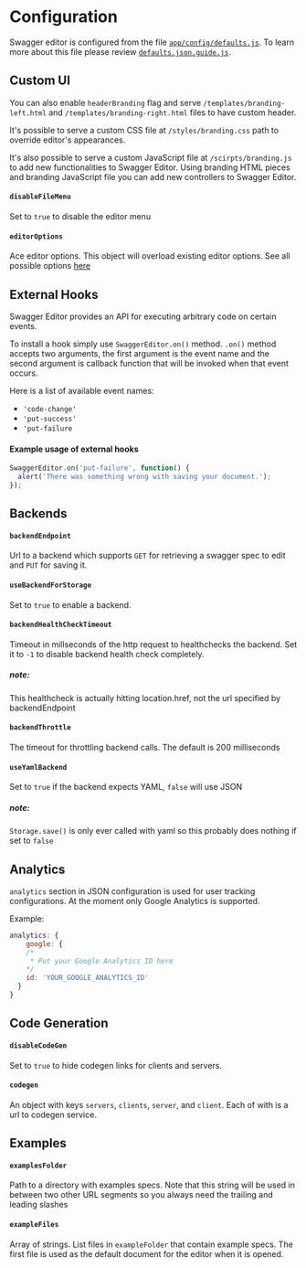

Configuration
=============

Swagger editor is configured from the file [`app/config/defaults.js`](../app/config/defaults.json).
To learn more about this file please review [`defaults.json.guide.js`](../app/config/default.json.guide.js).

Custom UI
---------

You can also enable `headerBranding` flag and serve `/templates/branding-left.html`
and `/templates/branding-right.html` files to have custom header.

It's possible to serve a custom CSS file at `/styles/branding.css` path to override editor's appearances.

It's also possible to serve a custom JavaScript file at `/scirpts/branding.js` to add 
new functionalities to Swagger Editor. Using branding HTML pieces and branding JavaScript
file you can add new controllers to Swagger Editor.

#### `disableFileMenu`
Set to `true` to disable the editor menu

#### `editorOptions`
Ace editor options. This object will overload existing editor options.
See all possible options [here](http://ace.c9.io/#nav=api&api=ace)

External Hooks
--------------

Swagger Editor provides an API for executing arbitrary code on certain events.

To install a hook simply use `SwaggerEditor.on()` method. `.on()` method accepts two arguments,
the first argument is the event name and the second argument is callback function that will be invoked when 
that event occurs.

Here is a list of available event names:

* `'code-change'`
* `'put-success'`
* `'put-failure`

#### Example usage of external hooks
```js
SwaggerEditor.on('put-failure', function() {
  alert('There was something wrong with saving your document.');
});
```

Backends
--------

#### `backendEndpoint`
Url to a backend which supports `GET` for retrieving a swagger spec to edit
and `PUT` for saving it.

#### `useBackendForStorage`
Set to ``true`` to enable a backend.

#### `backendHealthCheckTimeout`
Timeout in millseconds of the http request to healthchecks the backend. Set it to `-1` to disable backend health check completely.

##### note:
This healthcheck is actually hitting location.href, not the url specified by backendEndpoint

#### `backendThrottle`
The timeout for throttling backend calls. The default is 200 milliseconds

#### `useYamlBackend`
Set to ``true`` if the backend expects YAML, ``false`` will use JSON

##### note:
``Storage.save()`` is only ever called with yaml so this probably does nothing if set to ``false``

Analytics
---------
`analytics` section in JSON configuration is used for user tracking configurations. At the moment only Google Analytics is supported.

Example:

```js
analytics: {
    google: {
    /*
     * Put your Google Analytics ID here
    */
    id: 'YOUR_GOOGLE_ANALYTICS_ID'
  }
}
```

Code Generation
---------------

#### `disableCodeGen`
Set to ``true`` to hide codegen links for clients and servers.

#### `codegen`
An object with keys ``servers``, ``clients``, ``server``, and ``client``. Each of with is a url to codegen service.


Examples
--------

#### `examplesFolder`
Path to a directory with examples specs. Note that this string will be used in between two other URL segments so you always need the trailing and leading slashes

#### `exampleFiles`
Array of strings. List files in ``exampleFolder`` that contain example specs. The first file is used as the default document for the editor when it is opened.

